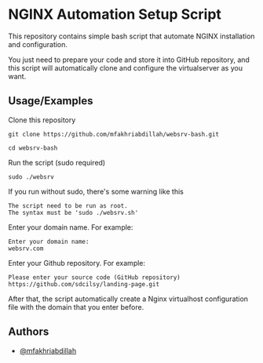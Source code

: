 
# NGINX Automation Setup Script

This repository contains simple bash script that automate NGINX installation and configuration.

You just need to prepare your code and store it into GitHub repository, and this script will automatically clone and configure the virtualserver as you want.








## Usage/Examples

Clone this repository
```shell
git clone https://github.com/mfakhriabdillah/websrv-bash.git

cd websrv-bash
```

Run the script (sudo required)
```shell
sudo ./websrv
```

If you run without sudo, there's some warning like this
```
The script need to be run as root.
The syntax must be 'sudo ./websrv.sh' 
```

Enter your domain name. For example:
```
Enter your domain name:
websrv.com
```

Enter your Github repository. For example:
```
Please enter your source code (GitHub repository)
https://github.com/sdcilsy/landing-page.git
```

After that, the script automatically create a Nginx virtualhost configuration file with the domain that you enter before.

## Authors

- [@mfakhriabdillah](https://www.github.com/mfakhriabdillah)

